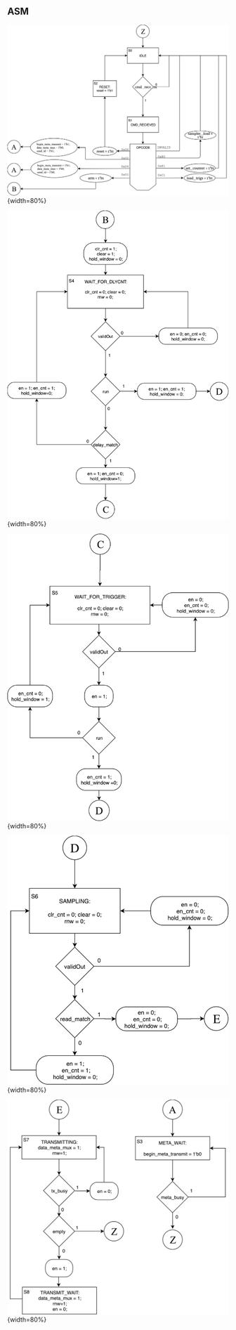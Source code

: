 ## ASM ##

![ASM module](asm.png){width=80%}

![ASM module 2](ASM2.png){width=80%}

![ASM module 3](ASM3.png){width=80%}

![ASM module 4](ASM4.png){width=80%}

![ASM module 5](ASM5.png){width=80%}
